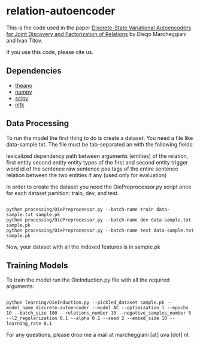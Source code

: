 # relation-autoencoder
This is the code used in the paper [Discrete-State Variational Autoencoders for Joint Discovery and Factorization of Relations](https://transacl.org/ojs/index.php/tacl/article/viewFile/761/190) by Diego Marcheggiani and Ivan Titov.

If you use this code, please cite us.

Dependencies
-----------
- [theano](http://deeplearning.net/software/theano/)
- [numpy](http://http://www.numpy.org/)
- [scipy](http://https://www.scipy.org/)
- [nltk](http://http://www.nltk.org/)


Data Processing
--------------
To run the model the first thing to do is create a dataset.
You need a file like data-sample.txt.
The file must be tab-separated an with the following fields:

lexicalized dependency path between arguments (entities) of the relation,
first entity
second entity
entity types of the first and second entity
trigger word
id of the sentence
raw sentence
pos tags of the entire sentence
relation between the two entities if any (used only for evaluation)


In order to create the dataset you need the OiePreprocessor.py script once for each dataset partition: train, dev, and test.
<pre><code>
python processing/OiePreprocessor.py --batch-name train data-sample.txt sample.pk 
python processing/OiePreprocessor.py --batch-name dev data-sample.txt sample.pk
python processing/OiePreprocessor.py --batch-name test data-sample.txt sample.pk
</code></pre>

Now, your dataset with all the indexed features is in sample.pk

Training Models
------------
To train the model run the OieInduction.py file with all the required arguments:
<pre><code>
python learning/OieInduction.py --pickled_dataset sample.pk --model_name discrete-autoencoder --model AC --optimization 1 --epochs 10 --batch_size 100 --relations_number 10 --negative_samples_number 5 --l2_regularization 0.1 --alpha 0.1 --seed 2 --embed_size 10 --learning_rate 0.1
</code></pre>


For any questions, please drop me a mail at marcheggiani [at] uva [dot] nl. 
